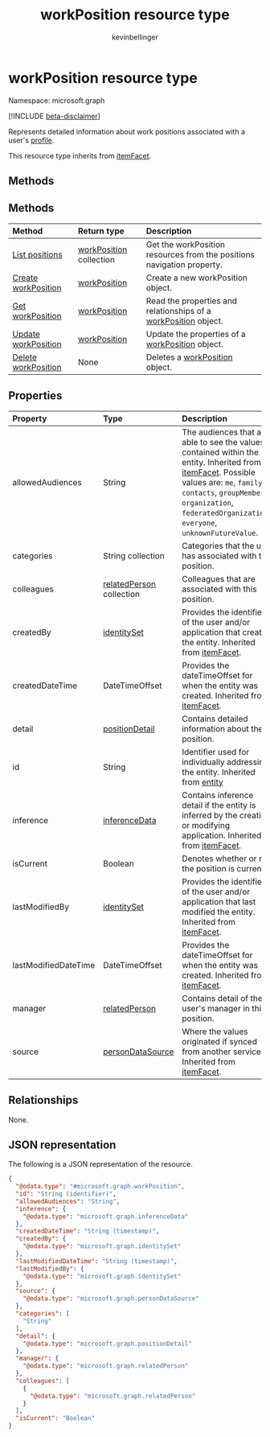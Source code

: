 ﻿---
title: "workPosition resource type"
description: "workPosition resource type"
localization_priority: Normal
author: "kevinbellinger"
ms.prod: "people"
doc_type: "resourcePageType"
---

# workPosition resource type

Namespace: microsoft.graph

[!INCLUDE [beta-disclaimer](../../includes/beta-disclaimer.md)]

Represents detailed information about work positions associated with a user's [profile](profile.md).

This resource type inherits from [itemFacet](itemfacet.md).

## Methods



## Methods

| Method                                                  | Return type                                             | Description                                                                                     |
| :------------------------------------------------------ | :------------------------------------------------------ | :---------------------------------------------------------------------------------------------- |
| [List positions](../api/profile-list-positions.md)      | [workPosition](../resources/workposition.md) collection | Get the workPosition resources from the positions navigation property.                          |
| [Create workPosition](../api/profile-post-positions.md) | [workPosition](../resources/workposition.md)            | Create a new workPosition object.                                                               |
| [Get workPosition](../api/workposition-get.md)          | [workPosition](../resources/workposition.md)            | Read the properties and relationships of a [workPosition](../resources/workposition.md) object. |
| [Update workPosition](../api/workposition-update.md)    | [workPosition](../resources/workposition.md)            | Update the properties of a [workPosition](../resources/workposition.md) object.                 |
| [Delete workPosition](../api/workposition-delete.md)    | None                                                    | Deletes a [workPosition](../resources/workposition.md) object.                                  |

## Properties

| Property             | Type                                                      | Description                                                                                                                                                                                                                                                                    |
| :------------------- | :-------------------------------------------------------- | :----------------------------------------------------------------------------------------------------------------------------------------------------------------------------------------------------------------------------------------------------------------------------- |
| allowedAudiences     | String                                                    | The audiences that are able to see the values contained within the entity. Inherited from [itemFacet](../resources/itemfacet.md). Possible values are: `me`, `family`, `contacts`, `groupMembers`, `organization`, `federatedOrganizations`, `everyone`, `unknownFutureValue`. |
| categories           | String collection                                         | Categories that the user has associated with this position.                                                                                                                                                                                                                    |
| colleagues           | [relatedPerson](../resources/relatedperson.md) collection | Colleagues that are associated with this position.                                                                                                                                                                                                                             |
| createdBy            | [identitySet](../resources/identityset.md)                | Provides the identifier of the user and/or application that created the entity. Inherited from [itemFacet](../resources/itemfacet.md).                                                                                                                                         |
| createdDateTime      | DateTimeOffset                                            | Provides the dateTimeOffset for when the entity was created. Inherited from [itemFacet](../resources/itemfacet.md).                                                                                                                                                            |
| detail               | [positionDetail](../resources/positiondetail.md)          | Contains detailed information about the position.                                                                                                                                                                                                                              |
| id                   | String                                                    | Identifier used for individually addressing the entity. Inherited from [entity](../resources/entity.md)                                                                                                                                                                        |
| inference            | [inferenceData](../resources/inferencedata.md)            | Contains inference detail if the entity is inferred by the creating or modifying application. Inherited from [itemFacet](../resources/itemfacet.md).                                                                                                                           |
| isCurrent            | Boolean                                                   | Denotes whether or not the position is current.                                                                                                                                                                                                                                |
| lastModifiedBy       | [identitySet](../resources/identityset.md)                | Provides the identifier of the user and/or application that last modified the entity. Inherited from [itemFacet](../resources/itemfacet.md).                                                                                                                                   |
| lastModifiedDateTime | DateTimeOffset                                            | Provides the dateTimeOffset for when the entity was created. Inherited from [itemFacet](../resources/itemfacet.md).                                                                                                                                                            |
| manager              | [relatedPerson](../resources/relatedperson.md)            | Contains detail of the user's manager in this position.                                                                                                                                                                                                                        |
| source               | [personDataSource](../resources/persondatasource.md)      | Where the values originated if synced from another service. Inherited from [itemFacet](../resources/itemfacet.md).                                                                                                                                                             |

## Relationships

None.

## JSON representation

The following is a JSON representation of the resource.

<!-- {
  "blockType": "resource",
  "keyProperty": "id",
  "@odata.type": "microsoft.graph.workPosition",
  "baseType": "microsoft.graph.itemFacet",
  "openType": false
}
-->

```json
{
  "@odata.type": "#microsoft.graph.workPosition",
  "id": "String (identifier)",
  "allowedAudiences": "String",
  "inference": {
    "@odata.type": "microsoft.graph.inferenceData"
  },
  "createdDateTime": "String (timestamp)",
  "createdBy": {
    "@odata.type": "microsoft.graph.identitySet"
  },
  "lastModifiedDateTime": "String (timestamp)",
  "lastModifiedBy": {
    "@odata.type": "microsoft.graph.identitySet"
  },
  "source": {
    "@odata.type": "microsoft.graph.personDataSource"
  },
  "categories": [
    "String"
  ],
  "detail": {
    "@odata.type": "microsoft.graph.positionDetail"
  },
  "manager": {
    "@odata.type": "microsoft.graph.relatedPerson"
  },
  "colleagues": [
    {
      "@odata.type": "microsoft.graph.relatedPerson"
    }
  ],
  "isCurrent": "Boolean"
}
```
